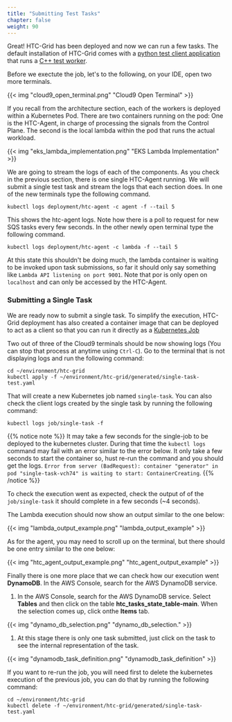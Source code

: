 ```yaml
---
title: "Submitting Test Tasks"
chapter: false
weight: 90
---
```


Great! HTC-Grid has been deployed and now we can run a few tasks. The default installation of HTC-Grid comes with a [python test client application](https://github.com/finos/htc-grid/blob/main/examples/client/python/client.py) that runs a [C++ test worker](https://github.com/finos/htc-grid/tree/main/examples/workloads/c%2B%2B/mock_computation).

Before we exectute the job, let's to the following, on your IDE, open two more terminals.

{{< img "cloud9_open_terminal.png" "Cloud9 Open Terminal" >}}

If you recall from the architecture section, each of the workers is deployed within a Kubernetes Pod. There are two containers running on the pod: One is the HTC-Agent, in charge of processing the signals from the Control Plane. The second is the local lambda within the pod that runs the actual workload.

{{< img "eks_lambda_implementation.png" "EKS Lambda Implementation" >}}

We are going to stream the logs of each of the components. As you check in the previous section, there is one single HTC-Agent running. We will submit a single test task and stream the logs that each section does. In one of the new terminals type the following command.
```
kubectl logs deployment/htc-agent -c agent -f --tail 5
```

This shows the htc-agent logs. Note how there is a poll to request for new SQS tasks every few seconds.  In the other newly open terminal type the following command.

```
kubectl logs deployment/htc-agent -c lambda -f --tail 5
```
At this state this shouldn't be doing much, the lambda container is waiting to be invoked upon task submissions, so far it should only say something like `Lambda API listening on port 9001`. Note that por is only open on `localhost` and can only be accessed by the HTC-Agent.

### Submitting a Single Task

We are ready now to submit a single task. To simplify the execution, HTC-Grid deployment has also created a container image that can be deployed to act as a client so that you can run it directly as a [Kubernetes Job](https://kubernetes.io/docs/concepts/workloads/controllers/job/)

Two out of three of the Cloud9 terminals should be now showing logs (You can stop that process at anytime using `Ctrl-C`). Go to the terminal that is not displaying logs and run the following command:

```
cd ~/environment/htc-grid
kubectl apply -f ~/environment/htc-grid/generated/single-task-test.yaml
```

That will create a new Kubernetes job named `single-task`. You can also check the client logs created by the single task by running the following command:

```
kubectl logs job/single-task -f
```

{{% notice note %}}
It may take a few seconds for the single-job to be deployed to the kubernetes cluster. During that time the `kubectl logs` command may fail with an error similar to the error below. It only take a few seconds to start the container so, hust re-run the command and you should get the logs. `Error from server (BadRequest): container "generator" in pod "single-task-vch74" is waiting to start: ContainerCreating`.
{{% /notice %}}

To check the execution went as expected, check the output of of the `job/single-task` it should complete in a few seconds (~4 seconds).

The Lambda execution should now show an output similar to the one below:

{{< img "lambda_output_example.png" "lambda_output_example" >}}

As for the agent, you may need to scroll up on the terminal, but there should be one entry similar to the one below:

{{< img "htc_agent_output_example.png" "htc_agent_output_example" >}}

Finally there is one more place that we can check how our execution went **DynamoDB**. In the AWS Console, search for the AWS DynamoDB service.

1. In the AWS Console, search for the AWS DynamoDB service. Select **Tables** and then click on the table **htc_tasks_state_table-main**. When the selection comes up, click onthe **Items** tab.

  {{< img "dynamo_db_selection.png" "dynamo_db_selection." >}}

1. At this stage there is only one task submitted, just click on the task to see the internal representation of the task.

  {{< img "dynamodb_task_definition.png" "dynamodb_task_definition" >}}

If you want to re-run the job, you will need first to delete the kubernetes execution of the previous job, you can do that by running the following command:

```
cd ~/environment/htc-grid
kubectl delete -f ~/environment/htc-grid/generated/single-task-test.yaml
```

